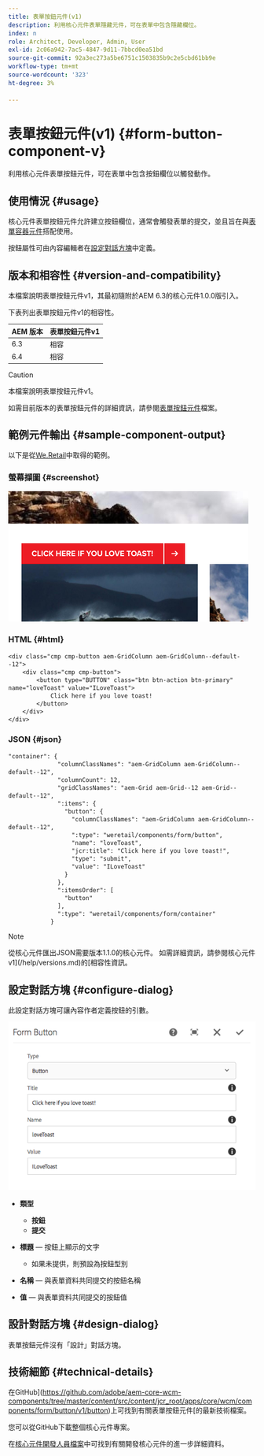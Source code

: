 ```yaml
---
title: 表單按鈕元件(v1)
description: 利用核心元件表單隱藏元件，可在表單中包含隱藏欄位。
index: n
role: Architect, Developer, Admin, User
exl-id: 2c06a942-7ac5-4847-9d11-7bbcd0ea51bd
source-git-commit: 92a3ec273a5be6751c1503835b9c2e5cbd61bb9e
workflow-type: tm+mt
source-wordcount: '323'
ht-degree: 3%

---
```



# 表單按鈕元件(v1) {#form-button-component-v}

利用核心元件表單按鈕元件，可在表單中包含按鈕欄位以觸發動作。

## 使用情況 {#usage}

核心元件表單按鈕元件允許建立按鈕欄位，通常會觸發表單的提交，並且旨在與[表單容器元件](form-container-v1.md)搭配使用。

按鈕屬性可由內容編輯者在[設定對話方塊](#configure-dialog)中定義。

## 版本和相容性 {#version-and-compatibility}

本檔案說明表單按鈕元件v1，其最初隨附於AEM 6.3的核心元件1.0.0版引入。

下表列出表單按鈕元件v1的相容性。

| AEM 版本 | 表單按鈕元件v1 |
|--- |--- |
| 6.3 | 相容 |
| 6.4 | 相容 |

>[!CAUTION]
>
>本檔案說明表單按鈕元件v1。
>
>如需目前版本的表單按鈕元件的詳細資訊，請參閱[表單按鈕元件](/help/components/forms/form-button.md)檔案。

## 範例元件輸出 {#sample-component-output}

以下是從[We.Retail](https://helpx.adobe.com/experience-manager/6-4/sites/developing/using/we-retail.html)中取得的範例。

### 螢幕擷圖 {#screenshot}

![](/help/assets/chlimage_1-48.png)

### HTML {#html}

```
<div class="cmp cmp-button aem-GridColumn aem-GridColumn--default--12">
    <div class="cmp cmp-button">
        <button type="BUTTON" class="btn btn-action btn-primary" name="loveToast" value="ILoveToast">
            Click here if you love toast!
        </button>
    </div>
</div>
```

### JSON {#json}

```
"container": {
              "columnClassNames": "aem-GridColumn aem-GridColumn--default--12",
              "columnCount": 12,
              "gridClassNames": "aem-Grid aem-Grid--12 aem-Grid--default--12",
              ":items": {
                "button": {
                  "columnClassNames": "aem-GridColumn aem-GridColumn--default--12",
                  ":type": "weretail/components/form/button",
                  "name": "loveToast",
                  "jcr:title": "Click here if you love toast!",
                  "type": "submit",
                  "value": "ILoveToast"
                }
              },
              ":itemsOrder": [
                "button"
              ],
              ":type": "weretail/components/form/container"
            }
```

>[!NOTE]
>
>從核心元件匯出JSON需要版本1.1.0的核心元件。 如需詳細資訊，請參閱核心元件v1](/help/versions.md)的[相容性資訊。

## 設定對話方塊 {#configure-dialog}

此設定對話方塊可讓內容作者定義按鈕的引數。

![](/help/assets/chlimage_1-49.png)

* **類型**
   * **按鈕**
   * **提交**

* **標題** — 按鈕上顯示的文字
   * 如果未提供，則預設為按鈕型別

* **名稱** — 與表單資料共同提交的按鈕名稱
* **值** — 與表單資料共同提交的按鈕值

## 設計對話方塊 {#design-dialog}

表單按鈕元件沒有「設計」對話方塊。

## 技術細節 {#technical-details}

在GitHub](https://github.com/adobe/aem-core-wcm-components/tree/master/content/src/content/jcr_root/apps/core/wcm/components/form/button/v1/button)上可找到有關表單按鈕元件[的最新技術檔案。

您可以從GitHub下載整個核心元件專案。

在[核心元件開發人員檔案](/help/developing/overview.md)中可找到有關開發核心元件的進一步詳細資料。
